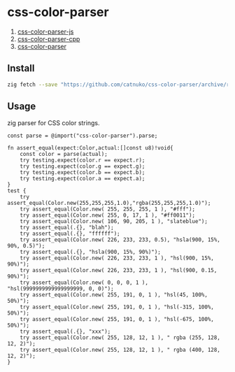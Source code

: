 # css-color-parser
1. [css-color-parser-js](https://github.com/deanm/css-color-parser-js)
2. [css-color-parser-cpp](https://github.com/mapbox/css-color-parser-cpp)
3. [css-color-parser](https://github.com/catnuko/css-color-parser)

## Install

```bash
zig fetch --save "https://github.com/catnuko/css-color-parser/archive/refs/tags/0.0.1.tar.gz"
```

## Usage
zig parser for CSS color strings.
```zig
const parse = @import("css-color-parser").parse;

fn assert_equal(expect:Color,actual:[]const u8)!void{
    const color = parse(actual);
    try testing.expect(color.r == expect.r);
    try testing.expect(color.g == expect.g);
    try testing.expect(color.b == expect.b);
    try testing.expect(color.a == expect.a);
}
test {
    try assert_equal(Color.new(255,255,255,1.0),"rgba(255,255,255,1.0)");
    try assert_equal(Color.new( 255, 255, 255, 1 ), "#fff");
    try assert_equal(Color.new( 255, 0, 17, 1 ), "#ff0011");
    try assert_equal(Color.new( 106, 90, 205, 1 ), "slateblue");
    try assert_equal(.{}, "blah");
    try assert_equal(.{}, "ffffff");
    try assert_equal(Color.new( 226, 233, 233, 0.5), "hsla(900, 15%, 90%, 0.5)");
    try assert_equal(.{}, "hsla(900, 15%, 90%)");
    try assert_equal(Color.new( 226, 233, 233, 1 ), "hsl(900, 15%, 90%)");
    try assert_equal(Color.new( 226, 233, 233, 1 ), "hsl(900, 0.15, 90%)");
    try assert_equal(Color.new( 0, 0, 0, 1 ), "hsl(9999999999999999999, 0, 0)");
    try assert_equal(Color.new( 255, 191, 0, 1 ), "hsl(45, 100%, 50%)");
    try assert_equal(Color.new( 255, 191, 0, 1 ), "hsl(-315, 100%, 50%)");
    try assert_equal(Color.new( 255, 191, 0, 1 ), "hsl(-675, 100%, 50%)");
    try assert_equal(.{}, "xxx");
    try assert_equal(Color.new( 255, 128, 12, 1 ), " rgba (255, 128, 12, 2)");
    try assert_equal(Color.new( 255, 128, 12, 1 ), " rgba (400, 128, 12, 2)");
}
```